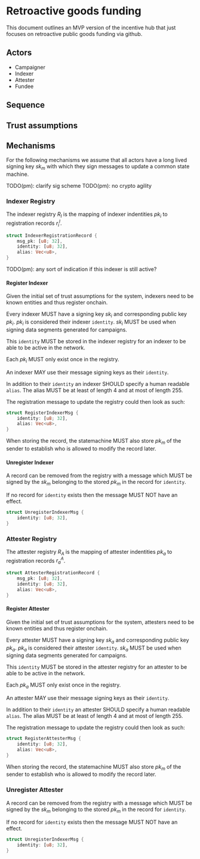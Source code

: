 # Retroactive goods funding

This document outlines an MVP version of the incentive hub that just focuses on
retroactive public goods funding via github.

## Actors

- Campaigner
- Indexer
- Attester
- Fundee

## Sequence

## Trust assumptions

## Mechanisms

For the following mechanisms we assume that all actors have a long lived signing
key ${sk}_m$ with which they sign messages to update a common state machine.

TODO(pm): clarify sig scheme
TODO(pm): no crypto agility

### Indexer Registry

The indexer registry $R_I$ is the mapping of indexer indentities ${pk}_i$ to
registration records $r^I_i$.

```Rust
struct IndexerRegistrationRecord {
    msg_pk: [u8; 32],
    identity: [u8; 32],
    alias: Vec<u8>,
}
```

TODO(pm): any sort of indication if this indexer is still active?

#### Register Indexer

Given the initial set of trust assumptions for the system, indexers need to be known
entities and thus register onchain.

Every indexer MUST have a signing key ${sk}_i$ and corresponding public key ${pk}_i$.
${pk}_i$ is considered their indexer `identity`. ${sk}_i$ MUST be used when signing
data segments generated for campaigns.

This `identity` MUST be stored in the indexer registry for an indexer to be able
to be active in the network.

Each ${pk}_i$ MUST only exist once in the registry.

An indexer MAY use their message signing keys as their `identity`.

In addition to their `identity` an indexer SHOULD specify a human readable `alias`.
The alias MUST be at least of length 4 and at most of length 255.

The registration message to update the registry could then look as such:

```Rust
struct RegisterIndexerMsg {
    identity: [u8; 32],
    alias: Vec<u8>,
}
```

When storing the record, the statemachine MUST also store ${pk}_m$ of the sender
to establish who is allowed to modify the record later.

#### Unregister Indexer

A record can be removed from the registry with a message which MUST be signed
by the ${sk}_m$ belonging to the stored ${pk}_m$ in the record for `identity`.

If no record for `identity` exists then the message MUST NOT have an effect.

```rust
struct UnregisterIndexerMsg {
    identity: [u8; 32],
}
```

### Attester Registry

The attester registry $R_A$ is the mapping of attester indentities ${pk}_a$ to
registration records $r^A_a$.

```Rust
struct AttesterRegistrationRecord {
    msg_pk: [u8; 32],
    identity: [u8; 32],
    alias: Vec<u8>,
}
```

#### Register Attester

Given the initial set of trust assumptions for the system, attesters need to be known
entities and thus register onchain.

Every attester MUST have a signing key ${sk}_a$ and corresponding public key ${pk}_a$.
${pk}_a$ is considered their attester `identity`. ${sk}_a$ MUST be used when signing
data segments generated for campaigns.

This `identity` MUST be stored in the attester registry for an attester to be able
to be active in the network.

Each ${pk}_a$ MUST only exist once in the registry.

An attester MAY use their message signing keys as their `identity`.

In addition to their `identity` an attester SHOULD specify a human readable `alias`.
The alias MUST be at least of length 4 and at most of length 255.

The registration message to update the registry could then look as such:

```Rust
struct RegisterAttesterMsg {
    identity: [u8; 32],
    alias: Vec<u8>,
}
```

When storing the record, the statemachine MUST also store ${pk}_m$ of the sender
to establish who is allowed to modify the record later.

### Unregister Attester

A record can be removed from the registry with a message which MUST be signed
by the ${sk}_m$ belonging to the stored ${pk}_m$ in the record for `identity`.

If no record for `identity` exists then the message MUST NOT have an effect.

```rust
struct UnregisterIndexerMsg {
    identity: [u8; 32],
}
```

